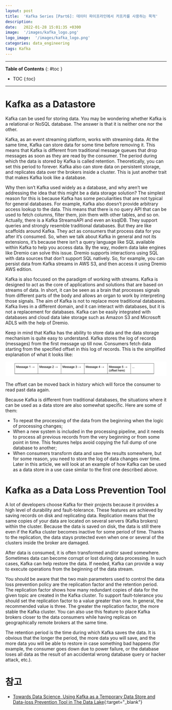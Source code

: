 ```yaml
---
layout: post
title:  'Kafka Series [Part6]: 데이터 파이프라인에서 카프카를 사용하는 목적'
description: 
date:   2022-01-28 15:01:35 +0300
image:  '/images/kafka_logo.png'
logo_image:  '/images/kafka_logo.png'
categories: data_engineering
tags: Kafka
---
```


---
**Table of Contents**
{: #toc }
*  TOC
{:toc}

---  

# Kafka as a Datastore

Kafka can be used for storing data. You may be wondering whether Kafka is a relational or NoSQL database. The answer is that it is neither one nor the other.  

Kafka, as an event streaming platform, works with streaming data. At the same time, Kafka can store data for some time before removing it. This means that Kafka is different from traditional message queues that drop messages as soon as they are read by the consumer. The period during which the data is stored by Kafka is called retention. Theoretically, you can set this period to forever. Kafka also can store data on persistent storage, and replicates data over the brokers inside a cluster. This is just another trait that makes Kafka look like a database.  

Why then isn’t Kafka used widely as a database, and why aren’t we addressing the idea that this might be a data storage solution? The simplest reason for this is because Kafka has some peculiarities that are not typical for general databases. For example, Kafka also doesn’t provide arbitrary access lookup to the data. This means that there is no query API that can be used to fetch columns, filter them, join them with other tables, and so on. Actually, there is a Kafka StreamsAPI and even an ksqlDB. They support queries and strongly resemble traditional databases. But they are like scaffolds around Kafka. They act as consumers that process data for you after it’s consumed. So, when we talk about Kafka in general and not its extensions, it’s because there isn’t a query language like SQL available within Kafka to help you access data. By the way, modern data lake engines like Dremio can solve this issue. Dremio supports interactions using SQL with data sources that don’t support SQL natively. So, for example, you can persist data from Kafka streams in AWS S3, and then access it using Dremio AWS edition.  

Kafka is also focused on the paradigm of working with streams. Kafka is designed to act as the core of applications and solutions that are based on streams of data. In short, it can be seen as a brain that processes signals from different parts of the body and allows an organ to work by interpreting those signals. The aim of Kafka is not to replace more traditional databases. Kafka lives in a different domain, and it can interact with databases, but it is not a replacement for databases. Kafka can be easily integrated with databases and cloud data lake storage such as Amazon S3 and Microsoft ADLS with the help of Dremio.  

Keep in mind that Kafka has the ability to store data and the data storage mechanism is quite easy to understand. Kafka stores the log of records (messages) from the first message up till now. Consumers fetch data starting from the specified offset in this log of records. This is the simplified explanation of what it looks like:  

![](/images/kafka_85.png)

The offset can be moved back in history which will force the consumer to read past data again.  

Because Kafka is different from traditional databases, the situations where it can be used as a data store are also somewhat specific. Here are some of them:  

- To repeat the processing of the data from the beginning when the logic of processing changes;
- When a new system is included in the processing pipeline, and it needs to process all previous records from the very beginning or from some point in time. This features helps avoid copying the full dump of one database to another;
- When consumers transform data and save the results somewhere, but for some reason, you need to store the log of data changes over time.
Later in this article, we will look at an example of how Kafka can be used as a data store in a use case similar to the first one described above.

# Kafka as a Data Loss Prevention Tool

A lot of developers choose Kafka for their projects because it provides a high level of durability and fault-tolerance. These features are achieved by saving records on disk and replicating data. Replication means that the same copies of your data are located on several servers (Kafka brokers) within the cluster. Because the data is saved on disk, the data is still there even if the Kafka cluster becomes inactive for some period of time. Thanks to the replication, the data stays protected even when one or several of the clusters inside the broker are damaged.  

After data is consumed, it is often transformed and/or saved somewhere. Sometimes data can become corrupt or lost during data processing. In such cases, Kafka can help restore the data. If needed, Kafka can provide a way to execute operations from the beginning of the data stream.  

You should be aware that the two main parameters used to control the data loss prevention policy are the replication factor and the retention period. The replication factor shows how many redundant copies of data for the given topic are created in the Kafka cluster. To support fault-tolerance you should set the replication factor to a value greater than one. In general, the recommended value is three. The greater the replication factor, the more stable the Kafka cluster. You can also use this feature to place Kafka brokers closer to the data consumers while having replicas on geographically remote brokers at the same time.  

The retention period is the time during which Kafka saves the data. It is obvious that the longer the period, the more data you will save, and the more data you will be able to restore in case something bad happens (for example, the consumer goes down due to power failure, or the database loses all data as the result of an accidental wrong database query or hacker attack, etc.).  

# 참고


- [Towards Data Science, Using Kafka as a Temporary Data Store and Data-loss Prevention Tool in The Data Lake](https://towardsdatascience.com/using-kafka-as-a-temporary-data-store-and-data-loss-prevention-tool-in-the-data-lake-5472f2b586e){:target="_blank"}
